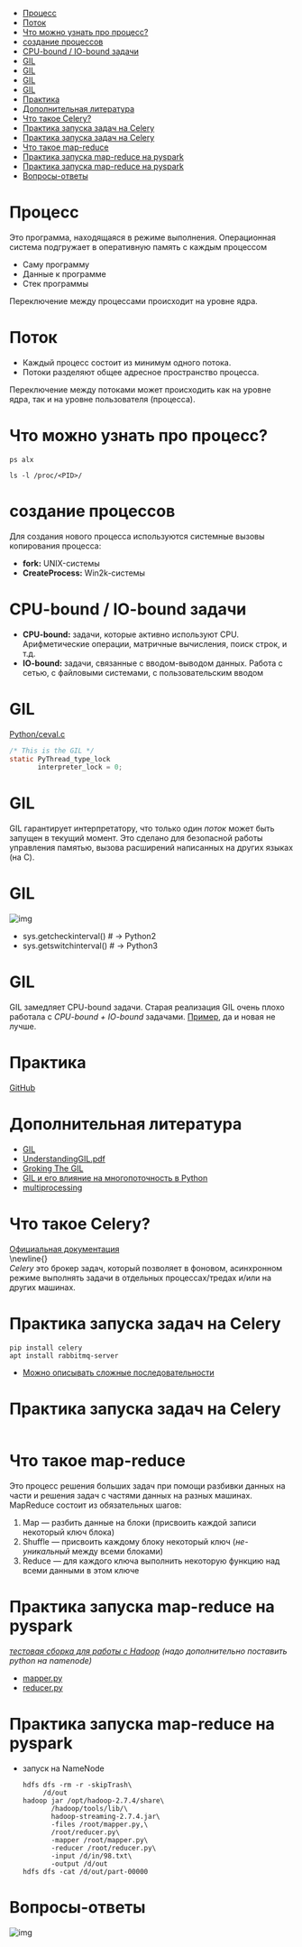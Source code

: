 - [Процесс](#orgdce21ae)
- [Поток](#org899e90b)
- [Что можно узнать про процесс?](#orgfb9a80d)
- [создание процессов](#org9a5aa98)
- [CPU-bound / IO-bound задачи](#orgb15f906)
- [GIL](#org0a72ae4)
- [GIL](#orgc07038f)
- [GIL](#orgf68f849)
- [GIL](#org590eacd)
- [Практика](#orgffa42c4)
- [Дополнительная литература](#orgd9c5aae)
- [Что такое Celery?](#orge2ecbad)
- [Практика запуска задач на Celery](#org959a42c)
- [Практика запуска задач на Celery](#org6ad8e52)
- [Что такое map-reduce](#orgf8b3195)
- [Практика запуска map-reduce на pyspark](#org225a94f)
- [Практика запуска map-reduce на pyspark](#org68827c3)
- [Вопросы-ответы](#org48e2a02)



<a id="orgdce21ae"></a>

# Процесс

Это программа, находящаяся в режиме выполнения. Операционная система подгружает в оперативную память с каждым процессом  

-   Саму программу
-   Данные к программе
-   Стек программы

Переключение между процессами происходит на уровне ядра.  


<a id="org899e90b"></a>

# Поток

-   Каждый процесс состоит из минимум одного потока.
-   Потоки разделяют общее адресное пространство процесса.

Переключение между потоками может происходить как на уровне ядра, так и на уровне пользователя (процесса).  


<a id="orgfb9a80d"></a>

# Что можно узнать про процесс?

```shell
ps alx
```

```shell
ls -l /proc/<PID>/
```


<a id="org9a5aa98"></a>

# создание процессов

Для создания нового процесса используются системные вызовы копирования процесса:  

-   **fork:** UNIX-системы
-   **CreateProcess:** Win2k-системы


<a id="orgb15f906"></a>

# CPU-bound / IO-bound задачи

-   **CPU-bound:** задачи, которые активно используют CPU. Арифметические операции, матричные вычисления, поиск строк, и т.д.
-   **IO-bound:** задачи, связанные с вводом-выводом данных. Работа с сетью, с файловыми системами, с пользовательским вводом


<a id="org0a72ae4"></a>

# GIL

<span class="underline"><span class="underline">[Python/ceval.c](https://github.com/python/cpython/blob/e62a694fee53ba7fc16d6afbaa53b373c878f300/Python/ceval.c#L238)</span></span>  

```C
/* This is the GIL */
static PyThread_type_lock
       interpreter_lock = 0;
```


<a id="orgc07038f"></a>

# GIL

GIL гарантирует интерпретатору, что только один *поток* может быть запущен в текущий момент. Это сделано для безопасной работы управления памятью, вызова расширений написанных на других языках (на C).  


<a id="orgf68f849"></a>

# GIL

![img](GIL.png)  

-   sys.getcheckinterval()  # -> Python2
-   sys.getswitchinterval() # -> Python3


<a id="org590eacd"></a>

# GIL

GIL замедляет CPU-bound задачи. Старая реализация GIL очень плохо работала с *CPU-bound + IO-bound* задачами. <span class="underline"><span class="underline">[Пример](https://dabeaz.blogspot.com/2010/01/python-gil-visualized.html)</span></span>, да и новая не лучше.  


<a id="orgffa42c4"></a>

# Практика

<span class="underline"><span class="underline">[GitHub](https://github.com/pimiento/python_threads_examples/)</span></span>  


<a id="orgd9c5aae"></a>

# Дополнительная литература

-   <span class="underline"><span class="underline">[GIL](https://realpython.com/python-gil/)</span></span>
-   <span class="underline"><span class="underline">[UnderstandingGIL.pdf](https://www.dabeaz.com/python/UnderstandingGIL.pdf)</span></span>
-   <span class="underline"><span class="underline">[Groking The GIL](https://opensource.com/article/17/4/grok-gil)</span></span>
-   <span class="underline"><span class="underline">[GIL и его влияние на многопоточность в Python](https://habr.com/ru/post/592189/)</span></span>
-   <span class="underline"><span class="underline">[multiprocessing](https://docs.python.org/3/library/multiprocessing.html)</span></span>


<a id="orge2ecbad"></a>

# Что такое Celery?

<span class="underline"><span class="underline">[Официальная документация](https://docs.celeryproject.org/en/stable/getting-started/introduction.html)</span></span>  
\newline{}  
*Celery* это брокер задач, который позволяет в фоновом, асинхронном режиме выполнять задачи в отдельных процессах/тредах и/или на других машинах.  


<a id="org959a42c"></a>

# Практика запуска задач на Celery

```shell
pip install celery
apt install rabbitmq-server
```

-   <span class="underline"><span class="underline">[Можно описывать сложные последовательности](https://docs.celeryq.dev/en/stable/getting-started/next-steps.html#groups)</span></span>


<a id="org6ad8e52"></a>

# Практика запуска задач на Celery

```shell

```


<a id="orgf8b3195"></a>

# Что такое map-reduce

Это процесс решения больших задач при помощи разбивки данных на части и решения задач с частями данных на разных машинах. MapReduce состоит из обязательных шагов:  

1.  Map — разбить данные на блоки (присвоить каждой записи некоторый ключ блока)
2.  Shuffle — присвоить каждому блоку некоторый ключ (*не-уникальный* между всеми блоками)
3.  Reduce — для каждого ключа выполнить некоторую функцию над всеми данными в этом ключе


<a id="org225a94f"></a>

# Практика запуска map-reduce на pyspark

*[тестовая сборка для работы с Hadoop](https://medium.com/analytics-vidhya/how-to-easily-install-hadoop-with-docker-ad094d556f11) (надо дополнительно поставить python на namenode)*  

-   <span class="underline"><span class="underline">[mapper.py](https://github.com/pimiento/python_threads_examples/blob/main/mapper.py)</span></span>
-   <span class="underline"><span class="underline">[reducer.py](https://github.com/pimiento/python_threads_examples/blob/main/reducer.py)</span></span>


<a id="org68827c3"></a>

# Практика запуска map-reduce на pyspark

-   запуск на NameNode  
    
    ```shell
    hdfs dfs -rm -r -skipTrash\
         /d/out
    hadoop jar /opt/hadoop-2.7.4/share\
           /hadoop/tools/lib/\
           hadoop-streaming-2.7.4.jar\
           -files /root/mapper.py,\
           /root/reducer.py\
           -mapper /root/mapper.py\
           -reducer /root/reducer.py\
           -input /d/in/98.txt\
           -output /d/out
    hdfs dfs -cat /d/out/part-00000
    ```


<a id="org48e2a02"></a>

# Вопросы-ответы

![img](questions.jpg)
